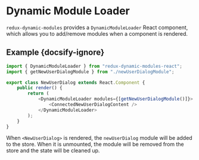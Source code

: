 # Dynamic Module Loader

`redux-dynamic-modules` provides a `DynamicModuleLoader` React component, which allows you to add/remove modules when a component is rendered.

## Example {docsify-ignore}

```typescript
import { DynamicModuleLoader } from "redux-dynamic-modules-react";
import { getNewUserDialogModule } from "./newUserDialogModule";

export class NewUserDialog extends React.Component {
    public render() {
        return (
            <DynamicModuleLoader modules={[getNewUserDialogModule()]}>
                <ConnectedNewUserDialogContent />
            </DynamicModuleLoader>
        );
    }
}
```

When `<NewUserDialog>` is rendered, the `newUserDialog` module will be added to the store. When it is unmounted, the module will be removed from the store and the state will be cleaned up.
